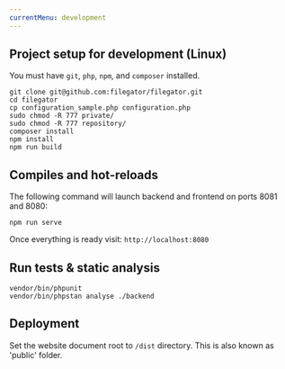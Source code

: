 ```yaml
---
currentMenu: development
---
```


## Project setup for development (Linux)

You must have ```git```, ```php```, ```npm```, and ```composer``` installed.

```
git clone git@github.com:filegator/filegator.git
cd filegator
cp configuration_sample.php configuration.php
sudo chmod -R 777 private/
sudo chmod -R 777 repository/
composer install
npm install
npm run build
```

## Compiles and hot-reloads

The following command will launch backend and frontend on ports 8081 and 8080:

```
npm run serve
```
Once everything is ready visit: ```http://localhost:8080```

## Run tests & static analysis

```
vendor/bin/phpunit
vendor/bin/phpstan analyse ./backend
```

## Deployment

Set the website document root to ```/dist``` directory. This is also known as 'public' folder.

